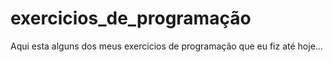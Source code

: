 # exercicios_de_programação
 Aqui esta alguns dos meus exercicios de programação que eu fiz até hoje...
